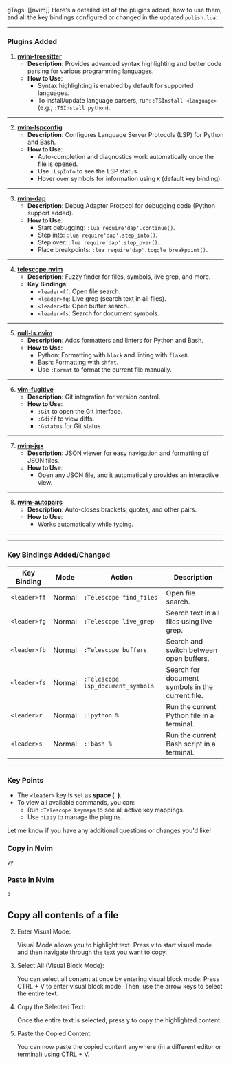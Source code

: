 gTags: [[nvim]] 
Here's a detailed list of the plugins added, how to use them, and all the key bindings configured or changed in the updated `polish.lua`:

---

### **Plugins Added**

1. **[nvim-treesitter](https://github.com/nvim-treesitter/nvim-treesitter)**
   - **Description**: Provides advanced syntax highlighting and better code parsing for various programming languages.
   - **How to Use**:
     - Syntax highlighting is enabled by default for supported languages.
     - To install/update language parsers, run: `:TSInstall <language>` (e.g., `:TSInstall python`).

---

2. **[nvim-lspconfig](https://github.com/neovim/nvim-lspconfig)**
   - **Description**: Configures Language Server Protocols (LSP) for Python and Bash.
   - **How to Use**:
     - Auto-completion and diagnostics work automatically once the file is opened.
     - Use `:LspInfo` to see the LSP status.
     - Hover over symbols for information using `K` (default key binding).

---

3. **[nvim-dap](https://github.com/mfussenegger/nvim-dap)**
   - **Description**: Debug Adapter Protocol for debugging code (Python support added).
   - **How to Use**:
     - Start debugging: `:lua require'dap'.continue()`.
     - Step into: `:lua require'dap'.step_into()`.
     - Step over: `:lua require'dap'.step_over()`.
     - Place breakpoints: `:lua require'dap'.toggle_breakpoint()`.

---

4. **[telescope.nvim](https://github.com/nvim-telescope/telescope.nvim)**
   - **Description**: Fuzzy finder for files, symbols, live grep, and more.
   - **Key Bindings**:
     - `<leader>ff`: Open file search.
     - `<leader>fg`: Live grep (search text in all files).
     - `<leader>fb`: Open buffer search.
     - `<leader>fs`: Search for document symbols.

---

5. **[null-ls.nvim](https://github.com/jose-elias-alvarez/null-ls.nvim)**
   - **Description**: Adds formatters and linters for Python and Bash.
   - **How to Use**:
     - Python: Formatting with `black` and linting with `flake8`.
     - Bash: Formatting with `shfmt`.
     - Use `:Format` to format the current file manually.

---

6. **[vim-fugitive](https://github.com/tpope/vim-fugitive)**
   - **Description**: Git integration for version control.
   - **How to Use**:
     - `:Git` to open the Git interface.
     - `:Gdiff` to view diffs.
     - `:Gstatus` for Git status.

---

7. **[nvim-jqx](https://github.com/gennaro-tedesco/nvim-jqx)**
   - **Description**: JSON viewer for easy navigation and formatting of JSON files.
   - **How to Use**:
     - Open any JSON file, and it automatically provides an interactive view.

---

8. **[nvim-autopairs](https://github.com/windwp/nvim-autopairs)**
   - **Description**: Auto-closes brackets, quotes, and other pairs.
   - **How to Use**:
     - Works automatically while typing.

---

---

### **Key Bindings Added/Changed**

| **Key Binding** | **Mode**  | **Action**                              | **Description**                                           |
|------------------|-----------|-----------------------------------------|-----------------------------------------------------------|
| `<leader>ff`     | Normal    | `:Telescope find_files`                | Open file search.                                         |
| `<leader>fg`     | Normal    | `:Telescope live_grep`                 | Search text in all files using live grep.                 |
| `<leader>fb`     | Normal    | `:Telescope buffers`                   | Search and switch between open buffers.                   |
| `<leader>fs`     | Normal    | `:Telescope lsp_document_symbols`      | Search for document symbols in the current file.          |
| `<leader>r`      | Normal    | `:!python %`                           | Run the current Python file in a terminal.                |
| `<leader>s`      | Normal    | `:!bash %`                             | Run the current Bash script in a terminal.                |

---

### **Key Points**
- The `<leader>` key is set as **space (` `)**.
- To view all available commands, you can:
  - Run `:Telescope keymaps` to see all active key mappings.
  - Use `:Lazy` to manage the plugins.

Let me know if you have any additional questions or changes you'd like!

### Copy in Nvim 

`yy`

### Paste in Nvim

`p`

## Copy all contents of a file 
2. Enter Visual Mode:

    Visual Mode allows you to highlight text.
        Press v to start visual mode and then navigate through the text you want to copy.

3. Select All (Visual Block Mode):

    You can select all content at once by entering visual block mode:
        Press CTRL + V to enter visual block mode.
        Then, use the arrow keys to select the entire text.

4. Copy the Selected Text:

    Once the entire text is selected, press y to copy the highlighted content.

5. Paste the Copied Content:

    You can now paste the copied content anywhere (in a different editor or terminal) using CTRL + V.
